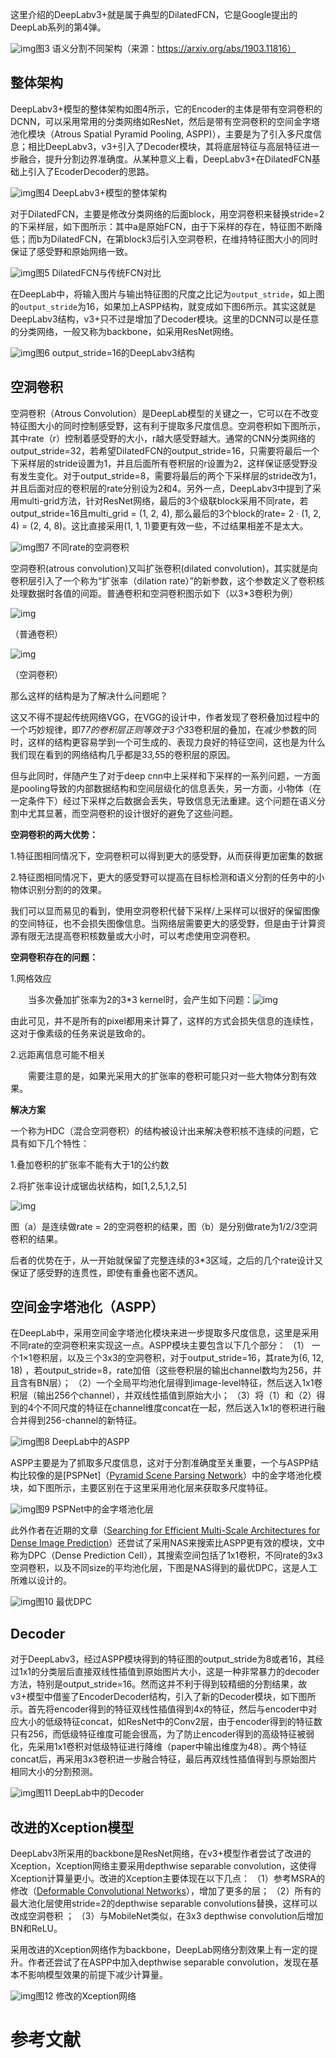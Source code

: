 

这里介绍的DeepLabv3+就是属于典型的DilatedFCN，它是Google提出的DeepLab系列的第4弹。

![img](imgs/v2-a7b7d8c875dca06839a669d950aa541c_1440w.jpg)图3 语义分割不同架构（来源：https://arxiv.org/abs/1903.11816）

## 整体架构

DeepLabv3+模型的整体架构如图4所示，它的Encoder的主体是带有空洞卷积的DCNN，可以采用常用的分类网络如ResNet，然后是带有空洞卷积的空间金字塔池化模块（Atrous Spatial Pyramid Pooling, ASPP)），主要是为了引入多尺度信息；相比DeepLabv3，v3+引入了Decoder模块，其将底层特征与高层特征进一步融合，提升分割边界准确度。从某种意义上看，DeepLabv3+在DilatedFCN基础上引入了EcoderDecoder的思路。

![img](imgs/v2-9949c7916b7d8fcf2b6a99e22f416c28_1440w.jpg)图4 DeepLabv3+模型的整体架构

对于DilatedFCN，主要是修改分类网络的后面block，用空洞卷积来替换stride=2的下采样层，如下图所示：其中a是原始FCN，由于下采样的存在，特征图不断降低；而b为DilatedFCN，在第block3后引入空洞卷积，在维持特征图大小的同时保证了感受野和原始网络一致。

![img](imgs/v2-2fd4385e4698bdf45134148fe88e1edc_1440w.jpg)图5 DilatedFCN与传统FCN对比

在DeepLab中，将输入图片与输出特征图的尺度之比记为`output_stride`，如上图的`output_stride`为16，如果加上ASPP结构，就变成如下图6所示。其实这就是DeepLabv3结构，v3+只不过是增加了Decoder模块。这里的DCNN可以是任意的分类网络，一般又称为backbone，如采用ResNet网络。

![img](imgs/v2-bfa712ca4922174106c72153d9de2d2d_1440w.jpg)图6 output_stride=16的DeepLabv3结构

## 空洞卷积

空洞卷积（Atrous Convolution）是DeepLab模型的关键之一，它可以在不改变特征图大小的同时控制感受野，这有利于提取多尺度信息。空洞卷积如下图所示，其中rate（r）控制着感受野的大小，r越大感受野越大。通常的CNN分类网络的output_stride=32，若希望DilatedFCN的output_stride=16，只需要将最后一个下采样层的stride设置为1，并且后面所有卷积层的r设置为2，这样保证感受野没有发生变化。对于output_stride=8，需要将最后的两个下采样层的stride改为1，并且后面对应的卷积层的rate分别设为2和4。另外一点，DeepLabv3中提到了采用multi-grid方法，针对ResNet网络，最后的3个级联block采用不同rate，若output_stride=16且multi_grid = (1, 2, 4), 那么最后的3个block的rate= 2 · (1, 2, 4) = (2, 4, 8)。这比直接采用(1, 1, 1)要更有效一些，不过结果相差不是太大。

![img](imgs/v2-debbe96d9a61bdd07d31e10b6bc4a077_1440w.jpg)图7 不同rate的空洞卷积



空洞卷积(atrous convolution)又叫扩张卷积(dilated convolution)，其实就是向卷积层引入了一个称为“扩张率（dilation rate）”的新参数，这个参数定义了卷积核处理数据时各值的间距。普通卷积和空洞卷积图示如下（以3*3卷积为例）

![img](imgs/1717633-20201108102417410-1176415244.png)

 

 （普通卷积）

![img](imgs/1717633-20201108102506208-495326602.png)

 

 （空洞卷积）

那么这样的结构是为了解决什么问题呢？

这又不得不提起传统网络VGG，在VGG的设计中，作者发现了卷积叠加过程中的一个巧妙规律，即7*7的卷积层正则等效于3个3*3卷积层的叠加，在减少参数的同时，这样的结构更容易学到一个可生成的、表现力良好的特征空间，这也是为什么我们现在看到的网络结构几乎都是3*3,5*5的卷积层的原因。

但与此同时，伴随产生了对于deep cnn中上采样和下采样的一系列问题，一方面是pooling导致的内部数据结构和空间层级化的信息丢失，另一方面，小物体（在一定条件下）经过下采样之后数据会丢失，导致信息无法重建。这个问题在语义分割中尤其显著，而空洞卷积的设计很好的避免了这些问题。

**空洞卷积的两大优势：**

1.特征图相同情况下，空洞卷积可以得到更大的感受野，从而获得更加密集的数据

2.特征图相同情况下，更大的感受野可以提高在目标检测和语义分割的任务中的小物体识别分割的的效果。

我们可以显而易见的看到，使用空洞卷积代替下采样/上采样可以很好的保留图像的空间特征，也不会损失图像信息。当网络层需要更大的感受野，但是由于计算资源有限无法提高卷积核数量或大小时，可以考虑使用空洞卷积。

**空洞卷积存在的问题：**

1.网格效应

　　当多次叠加扩张率为2的3*3 kernel时，会产生如下问题：![img](imgs/1717633-20201108110235909-1656688808.png)

 由此可见，并不是所有的pixel都用来计算了，这样的方式会损失信息的连续性，这对于像素级的任务来说是致命的。

2.远距离信息可能不相关

　　需要注意的是，如果光采用大的扩张率的卷积可能只对一些大物体分割有效果。

**解决方案**

一个称为HDC（混合空洞卷积）的结构被设计出来解决卷积核不连续的问题，它具有如下几个特性：

1.叠加卷积的扩张率不能有大于1的公约数

2.将扩张率设计成锯齿状结构，如[1,2,5,1,2,5]

![img](imgs/1717633-20201109095206399-1856466999.png)

图（a）是连续做rate = 2的空洞卷积的结果，图（b）是分别做rate为1/2/3空洞卷积的结果。

后者的优势在于，从一开始就保留了完整连续的3*3区域，之后的几个rate设计又保证了感受野的连贯性，即使有重叠也密不透风。



## 空间金字塔池化（ASPP）

在DeepLab中，采用空间金字塔池化模块来进一步提取多尺度信息，这里是采用不同rate的空洞卷积来实现这一点。ASPP模块主要包含以下几个部分： （1） 一个1×1卷积层，以及三个3x3的空洞卷积，对于output_stride=16，其rate为(6, 12, 18) ，若output_stride=8，rate加倍（这些卷积层的输出channel数均为256，并且含有BN层）； （2）一个全局平均池化层得到image-level特征，然后送入1x1卷积层（输出256个channel），并双线性插值到原始大小； （3）将（1）和（2）得到的4个不同尺度的特征在channel维度concat在一起，然后送入1x1的卷积进行融合并得到256-channel的新特征。

![img](imgs/v2-287e19b23e08ada3f0dea4e4a9783026_1440w.jpg)图8 DeepLab中的ASPP

ASPP主要是为了抓取多尺度信息，这对于分割准确度至关重要，一个与ASPP结构比较像的是[PSPNet]（[Pyramid Scene Parsing Network](https://link.zhihu.com/?target=https%3A//arxiv.org/abs/1612.01105)）中的金字塔池化模块，如下图所示，主要区别在于这里采用池化层来获取多尺度特征。

![img](imgs/v2-ad73a67ac2ee31d6bcb02b2758ee2f6f_1440w.jpg)图9 PSPNet中的金字塔池化层

此外作者在近期的文章（[Searching for Efficient Multi-Scale Architectures for Dense Image Prediction](https://link.zhihu.com/?target=https%3A//arxiv.org/pdf/1809.04184.pdf)）还尝试了采用NAS来搜索比ASPP更有效的模块，文中称为DPC（Dense Prediction Cell），其搜索空间包括了1x1卷积，不同rate的3x3空洞卷积，以及不同size的平均池化层，下图是NAS得到的最优DPC，这是人工所难以设计的。

![img](imgs/v2-7b964b149f0ce9dfa8deda6287276ef6_1440w.jpg)图10 最优DPC

## Decoder

对于DeepLabv3，经过ASPP模块得到的特征图的output_stride为8或者16，其经过1x1的分类层后直接双线性插值到原始图片大小，这是一种非常暴力的decoder方法，特别是output_stride=16。然而这并不利于得到较精细的分割结果，故v3+模型中借鉴了EncoderDecoder结构，引入了新的Decoder模块，如下图所示。首先将encoder得到的特征双线性插值得到4x的特征，然后与encoder中对应大小的低级特征concat，如ResNet中的Conv2层，由于encoder得到的特征数只有256，而低级特征维度可能会很高，为了防止encoder得到的高级特征被弱化，先采用1x1卷积对低级特征进行降维（paper中输出维度为48）。两个特征concat后，再采用3x3卷积进一步融合特征，最后再双线性插值得到与原始图片相同大小的分割预测。

![img](imgs/v2-fa76d61cfeeab3302a330663cc420639_1440w.jpg)图11 DeepLab中的Decoder

## 改进的Xception模型

DeepLabv3所采用的backbone是ResNet网络，在v3+模型作者尝试了改进的Xception，Xception网络主要采用depthwise separable convolution，这使得Xception计算量更小。改进的Xception主要体现在以下几点： （1）参考MSRA的修改（[Deformable Convolutional Networks](https://link.zhihu.com/?target=https%3A//arxiv.org/abs/1703.06211)），增加了更多的层； （2）所有的最大池化层使用stride=2的depthwise separable convolutions替换，这样可以改成空洞卷积 ； （3）与MobileNet类似，在3x3 depthwise convolution后增加BN和ReLU。

采用改进的Xception网络作为backbone，DeepLab网络分割效果上有一定的提升。作者还尝试了在ASPP中加入depthwise separable convolution，发现在基本不影响模型效果的前提下减少计算量。

![img](imgs/v2-d89636a0bc93ad21e537208141addd0d_1440w.jpg)图12 修改的Xception网络

# 参考文献 #